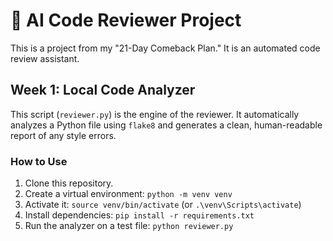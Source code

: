 # 🤖 AI Code Reviewer Project

This is a project from my "21-Day Comeback Plan." It is an automated code review assistant.

## Week 1: Local Code Analyzer

This script (`reviewer.py`) is the engine of the reviewer. It automatically analyzes a Python file using `flake8` and generates a clean, human-readable report of any style errors.

### How to Use

1.  Clone this repository.
2.  Create a virtual environment: `python -m venv venv`
3.  Activate it: `source venv/bin/activate` (or `.\venv\Scripts\activate`)
4.  Install dependencies: `pip install -r requirements.txt`
5.  Run the analyzer on a test file: `python reviewer.py`